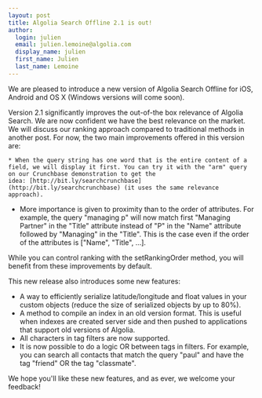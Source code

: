 ```yaml
---
layout: post
title: Algolia Search Offline 2.1 is out!
author:
  login: julien
  email: julien.lemoine@algolia.com
  display_name: julien
  first_name: Julien
  last_name: Lemoine
---
```


We are pleased to introduce a new version of Algolia Search Offline for iOS,
Android and OS X (Windows versions will come soon).

Version 2.1 significantly improves the out-of-the box relevance of Algolia
Search. We are now confident we have the best relevance on the market. We will
discuss our ranking approach compared to traditional methods in another post.
For now, the two main improvements offered in this version are:

    * When the query string has one word that is the entire content of a field, we will display it first. You can try it with the "arm" query on our Crunchbase demonstration to get the idea: [http://bit.ly/searchcrunchbase](http://bit.ly/searchcrunchbase) (it uses the same relevance approach).
  * More importance is given to proximity than to the order of attributes. For example, the query "managing p" will now match first "Managing Partner" in the "Title" attribute instead of "P" in the "Name" attribute followed by "Managing" in the "Title". This is the case even if the order of the attributes is ["Name", "Title", ...].

While you can control ranking with the setRankingOrder method, you will
benefit from these improvements by default.

This new release also introduces some new features:

  * A way to efficiently serialize latitude/longitude and float values in your custom objects (reduce the size of serialized objects by up to 80%).
  * A method to compile an index in an old version format. This is useful when indexes are created server side and then pushed to applications that support old versions of Algolia.
  * All characters in tag filters are now supported.
  * It is now possible to do a logic OR between tags in filters. For example, you can search all contacts that match the query "paul" and have the tag "friend" OR the tag "classmate".

We hope you'll like these new features, and as ever, we welcome your feedback!

